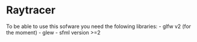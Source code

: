 Raytracer
=========

To be able to use this sofware you need the
folowing libraries: 
	- glfw v2 (for the moment)
	- glew
	- sfml version >=2
